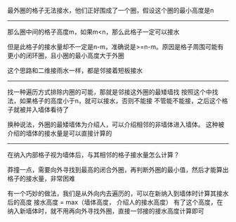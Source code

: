 最外圈的格子无法接水，他们正好围成了一个圈，假设这个圈的最小高度是n

---

那么圈中间的格子高度m，如果m<n，那么此格子一定可以接水

但是此格子的接水量却不一定是n-m，准确说是>=n-m。原因是格子周围可能有更小的闭环圈，且小圈的最小高度大于外圈

这个思路和二维接雨水一样，都是邻接着短板接水

---

找一种遍历方式排除内圈的可能，那就是邻接这外圈的最矮墙找
按照这个中找法，如果格子的高度小于n，就可以接水，否则不能接
不管能不能接，之后这个格子就被并入墙体看待了

换种说法，外圈的最矮墙体为介绍人，可以介绍相邻的非墙体进入墙体。
这种被介绍的墙体的接水量是可以直接计算的

---

在纳入内部格子视为墙体后，与其相邻的格子接水量怎么计算？

莽撞一点，需要向外寻找到最高的闭合外圈，再判断外圈的最小值，然后才能算出格子的接水量，非常困难

有一个巧妙的做法，我们是从外向内去遍历的，可以在新纳入到墙体时计算其接水后的高度
接水高度 = max（墙体高度， 介绍人的接水高度）
有了这个高度，在纳入新墙体时，就不用再向外寻找外圈，直接一邻接的接水高度计算即可
